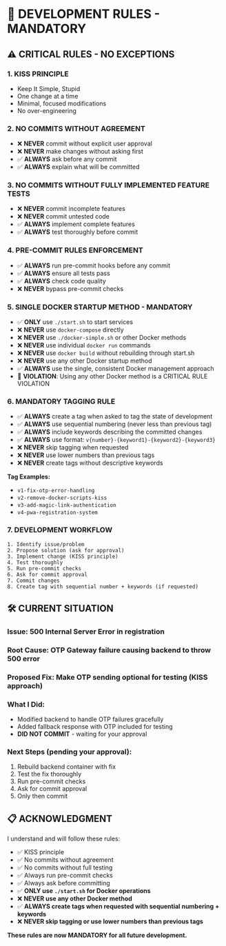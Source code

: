 # 🚨 DEVELOPMENT RULES - MANDATORY

## ⚠️ **CRITICAL RULES - NO EXCEPTIONS**

### 1. **KISS PRINCIPLE** 
- Keep It Simple, Stupid
- One change at a time
- Minimal, focused modifications
- No over-engineering

### 2. **NO COMMITS WITHOUT AGREEMENT**
- ❌ **NEVER** commit without explicit user approval
- ❌ **NEVER** make changes without asking first
- ✅ **ALWAYS** ask before any commit
- ✅ **ALWAYS** explain what will be committed

### 3. **NO COMMITS WITHOUT FULLY IMPLEMENTED FEATURE TESTS**
- ❌ **NEVER** commit incomplete features
- ❌ **NEVER** commit untested code
- ✅ **ALWAYS** implement complete features
- ✅ **ALWAYS** test thoroughly before commit

### 4. **PRE-COMMIT RULES ENFORCEMENT**
- ✅ **ALWAYS** run pre-commit hooks before any commit
- ✅ **ALWAYS** ensure all tests pass
- ✅ **ALWAYS** check code quality
- ❌ **NEVER** bypass pre-commit checks

### 5. **SINGLE DOCKER STARTUP METHOD - MANDATORY**
- ✅ **ONLY** use `./start.sh` to start services
- ❌ **NEVER** use `docker-compose` directly
- ❌ **NEVER** use `./docker-simple.sh` or other Docker methods
- ❌ **NEVER** use individual `docker run` commands
- ❌ **NEVER** use `docker build` without rebuilding through start.sh
- ❌ **NEVER** use any other Docker startup method
- ✅ **ALWAYS** use the single, consistent Docker management approach
- 🚨 **VIOLATION**: Using any other Docker method is a CRITICAL RULE VIOLATION

### 6. **MANDATORY TAGGING RULE**
- ✅ **ALWAYS** create a tag when asked to tag the state of development
- ✅ **ALWAYS** use sequential numbering (never less than previous tag)
- ✅ **ALWAYS** include keywords describing the committed changes
- ✅ **ALWAYS** use format: `v{number}-{keyword1}-{keyword2}-{keyword3}`
- ❌ **NEVER** skip tagging when requested
- ❌ **NEVER** use lower numbers than previous tags
- ❌ **NEVER** create tags without descriptive keywords

**Tag Examples:**
- `v1-fix-otp-error-handling`
- `v2-remove-docker-scripts-kiss`
- `v3-add-magic-link-authentication`
- `v4-pwa-registration-system`

### 7. **DEVELOPMENT WORKFLOW**
```
1. Identify issue/problem
2. Propose solution (ask for approval)
3. Implement change (KISS principle)
4. Test thoroughly
5. Run pre-commit checks
6. Ask for commit approval
7. Commit changes
8. Create tag with sequential number + keywords (if requested)
```

## 🛠️ **CURRENT SITUATION**

### **Issue**: 500 Internal Server Error in registration
### **Root Cause**: OTP Gateway failure causing backend to throw 500 error
### **Proposed Fix**: Make OTP sending optional for testing (KISS approach)

### **What I Did**:
- Modified backend to handle OTP failures gracefully
- Added fallback response with OTP included for testing
- **DID NOT COMMIT** - waiting for your approval

### **Next Steps** (pending your approval):
1. Rebuild backend container with fix
2. Test the fix thoroughly
3. Run pre-commit checks
4. Ask for commit approval
5. Only then commit

## 📋 **ACKNOWLEDGMENT**

I understand and will follow these rules:
- ✅ KISS principle
- ✅ No commits without agreement
- ✅ No commits without full testing
- ✅ Always run pre-commit checks
- ✅ Always ask before committing
- ✅ **ONLY use `./start.sh` for Docker operations**
- ❌ **NEVER use any other Docker method**
- ✅ **ALWAYS create tags when requested with sequential numbering + keywords**
- ❌ **NEVER skip tagging or use lower numbers than previous tags**

**These rules are now MANDATORY for all future development.**
